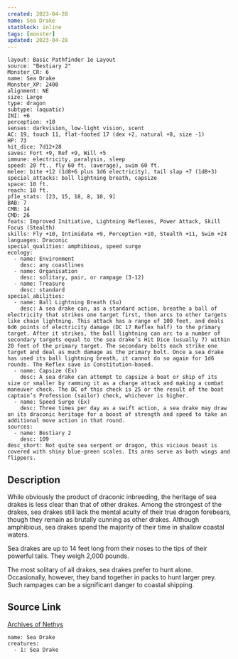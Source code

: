 ```yaml
---
created: 2023-04-28
name: Sea Drake
statblock: inline
tags: [monster]
updated: 2023-04-28
---
```

```statblock
layout: Basic Pathfinder 1e Layout
source: "Bestiary 2"
Monster_CR: 6
name: Sea Drake
Monster_XP: 2400
alignment: NE
size: Large
type: dragon
subtype: (aquatic)
INI: +6
perception: +10
senses: darkvision, low-light vision, scent
AC: 19, touch 11, flat-footed 17 (dex +2, natural +8, size -1)
HP: 73
hit_dice: 7d12+28
saves: Fort +9, Ref +9, Will +5
immune: electricity, paralysis, sleep
speed: 20 ft., fly 60 ft. (average), swim 60 ft.
melee: bite +12 (1d8+6 plus 1d6 electricity), tail slap +7 (1d8+3)
special_attacks: ball lightning breath, capsize
space: 10 ft.
reach: 10 ft.
pf1e_stats: [23, 15, 18, 8, 10, 9]
BAB: 7
CMB: 14
CMD: 26
feats: Improved Initiative, Lightning Reflexes, Power Attack, Skill Focus (Stealth)
skills: Fly +10, Intimidate +9, Perception +10, Stealth +11, Swim +24
languages: Draconic
special_qualities: amphibious, speed surge
ecology:
  - name: Environment
    desc: any coastlines
  - name: Organisation
    desc: solitary, pair, or rampage (3-12)
  - name: Treasure
    desc: standard
special_abilities:
  - name: Ball Lightning Breath (Su)
    desc: A sea drake can, as a standard action, breathe a ball of electricity that strikes one target first, then arcs to other targets like chain lightning. This attack has a range of 100 feet, and deals 6d6 points of electricity damage (DC 17 Reflex half) to the primary target. After it strikes, the ball lightning can arc to a number of secondary targets equal to the sea drake’s Hit Dice (usually 7) within 20 feet of the primary target. The secondary bolts each strike one target and deal as much damage as the primary bolt. Once a sea drake has used its ball lightning breath, it cannot do so again for 1d6 rounds. The Reflex save is Constitution-based.
  - name: Capsize (Ex)
    desc: A sea drake can attempt to capsize a boat or ship of its size or smaller by ramming it as a charge attack and making a combat maneuver check. The DC of this check is 25 or the result of the boat captain’s Profession (sailor) check, whichever is higher.
  - name: Speed Surge (Ex)
    desc: Three times per day as a swift action, a sea drake may draw on its draconic heritage for a boost of strength and speed to take an additional move action in that round.
sources:
  - name: Bestiary 2
    desc: 109
desc_short: Not quite sea serpent or dragon, this vicious beast is covered with shiny blue-green scales. Its arms serve as both wings and flippers. 
```
## Description
While obviously the product of draconic inbreeding, the heritage of sea drakes is less clear than that of other drakes. Among the strongest of the drakes, sea drakes still lack the mental acuity of their true dragon forebears, though they remain as brutally cunning as other drakes. Although amphibious, sea drakes spend the majority of their time in shallow coastal waters. 

Sea drakes are up to 14 feet long from their noses to the tips of their powerful tails. They weigh 2,000 pounds. 

The most solitary of all drakes, sea drakes prefer to hunt alone. Occasionally, however, they band together in packs to hunt larger prey. Such rampages can be a significant danger to coastal shipping.
## Source Link
[Archives of Nethys](https://aonprd.com/MonsterDisplay.aspx?ItemName=Sea%20Drake)
```encounter-table
name: Sea Drake
creatures:
  - 1: Sea Drake
```

